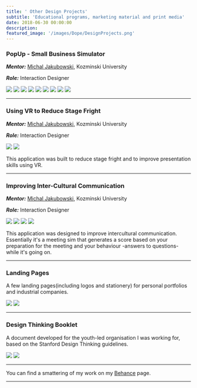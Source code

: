 ```yaml
---
title: ' Other Design Projects'
subtitle: 'Educational programs, marketing material and print media'
date: 2018-06-30 00:00:00
description:
featured_image: '/images/Dope/DesignProjects.png'
---
```


### PopUp - Small Business Simulator

***Mentor:*** [Michal Jakubowski](https://about.me/michaljakubowski), Kozminski University

***Role:*** Interaction Designer

<div class="gallery" data-columns="3">
	<img src="/images/PopUp/Welcome.png">
	<img src="/images/PopUp/MainScreen.png">
	<img src="/images/PopUp/Login.png">
	<img src="/images/PopUp/LocationSelection.png">
	<img src="/images/PopUp/Personal.png">
	<img src="/images/PopUp/Product.png">
	<img src="/images/PopUp/SelectedLocation.png">
	<img src="/images/PopUp/Calendar1.png">
	<img src="/images/PopUp/Reports.png">
</div>

***
### Using VR to Reduce Stage Fright

***Mentor:*** [Michal Jakubowski](https://about.me/michaljakubowski), Kozminski University

***Role:*** Interaction Designer

<div class="gallery" data-columns="2">
	<img src="/images/VR.png">
	<img src="/images/VR-4.png">
</div>

This application was built to reduce stage fright and to improve presentation skills using VR.

***

### Improving Inter-Cultural Communication

***Mentor:*** [Michal Jakubowski](https://about.me/michaljakubowski), Kozminski University

***Role:*** Interaction Designer

<div class="gallery" data-columns="2">
	<img src="/images/Meeting_Screen.png">
	<img src="/images/Welcome_Screen.png">
	<img src="/images/Punctuality_Screen.png">
	<img src="/images/Info_Screen.png">
</div>

This application was designed to improve intercultural communication. Essentially it's a meeting sim that generates a score based on your preparation for the meeting and your behaviour -answers to questions- while it's going on.

***

### Landing Pages

A few landing pages(including logos and stationery) for personal portfolios and industrial companies.

<div class="gallery" data-columns="2">
	<img src="/images/technocrete.png">
	<img src="/images/abhinav.png">
</div>

***

### Design Thinking Booklet

A document developed for the youth-led organisation I was working for, based on the Stanford Design Thinking guidelines.

<div class="gallery" data-columns="2">
	<img src="/images/design1.jpg">
	<img src="/images/design2.jpg">
</div>

***

You can find a smattering of my work on my [Behance](https://www.behance.net/anupsathya) page.

***
